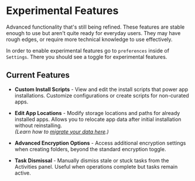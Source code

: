 # Experimental Features

Advanced functionality that's still being refined. These features are stable enough to use but aren't quite ready for everyday users. They may have rough edges, or require more technical knowledge to use effectively.

In order to enable experimental features go to `preferences` inside of `Settings`. There you should see a toggle for experimental features.

## Current Features

- **Custom Install Scripts** - View and edit the install scripts that power app installations. Customize configurations or create scripts for non-curated apps.

- **Edit App Locations** - Modify storage locations and paths for already installed apps. Allows you to relocate app data after initial installation without reinstalling.  
*(Learn how to [migrate your data here](/guides/manual-data-migration).)*

- **Advanced Encryption Options** - Access additional encryption settings when creating folders, beyond the standard encryption toggle.

- **Task Dismissal** - Manually dismiss stale or stuck tasks from the Activities panel. Useful when operations complete but tasks remain active.